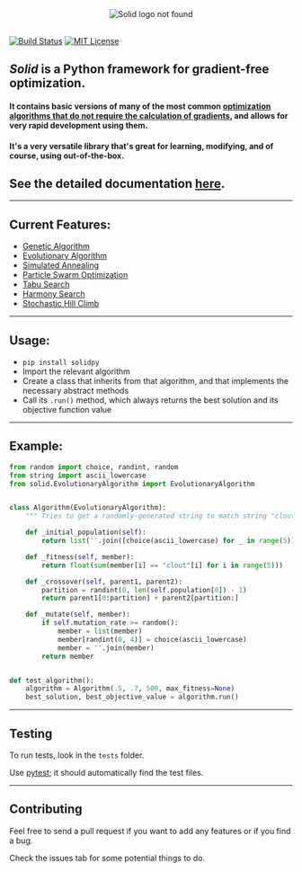 <div align="center">
    <img src="logo.png" alt="Solid logo not found"/>
</div>

<br>

[![Build Status](https://travis-ci.org/100/Solid.svg?branch=master)](https://travis-ci.org/100/Solid)
[![MIT License](https://img.shields.io/dub/l/vibe-d.svg)](https://github.com/100/Cranium/blob/master/LICENSE)

## *Solid* is a Python framework for gradient-free optimization.

#### It contains basic versions of many of the most common [optimization algorithms that do not require the calculation of gradients](https://en.wikipedia.org/wiki/Derivative-free_optimization), and allows for very rapid development using them.

#### It's a very versatile library that's great for learning, modifying, and of course, using out-of-the-box.

## 

## See the detailed documentation [here](https://100.github.io/Solid/).

<hr>

## Current Features:
* [Genetic Algorithm](https://github.com/100/Solid/blob/master/Solid/GeneticAlgorithm.py)
* [Evolutionary Algorithm](https://github.com/100/Solid/blob/master/Solid/EvolutionaryAlgorithm.py)
* [Simulated Annealing](https://github.com/100/Solid/blob/master/Solid/SimulatedAnnealing.py)
* [Particle Swarm Optimization](https://github.com/100/Solid/blob/master/Solid/ParticleSwarm.py)
* [Tabu Search](https://github.com/100/Solid/blob/master/Solid/TabuSearch.py)
* [Harmony Search](https://github.com/100/Solid/blob/master/Solid/HarmonySearch.py)
* [Stochastic Hill Climb](https://github.com/100/Solid/blob/master/Solid/StochasticHillClimb.py)

<hr>

## Usage:
* ```pip install solidpy``` 
* Import the relevant algorithm
* Create a class that inherits from that algorithm, and that implements the necessary abstract methods
* Call its ```.run()``` method, which always returns the best solution and its objective function value

<hr>

## Example:

```python
from random import choice, randint, random
from string import ascii_lowercase
from solid.EvolutionaryAlgorithm import EvolutionaryAlgorithm


class Algorithm(EvolutionaryAlgorithm):
    """ Tries to get a randomly-generated string to match string "clout"""

    def _initial_population(self):
        return list(''.join([choice(ascii_lowercase) for _ in range(5)]) for _ in range(50))

    def _fitness(self, member):
        return float(sum(member[i] == "clout"[i] for i in range(5)))

    def _crossover(self, parent1, parent2):
        partition = randint(0, len(self.population[0]) - 1)
        return parent1[0:partition] + parent2[partition:]

    def _mutate(self, member):
        if self.mutation_rate >= random():
            member = list(member)
            member[randint(0, 4)] = choice(ascii_lowercase)
            member = ''.join(member)
        return member


def test_algorithm():
    algorithm = Algorithm(.5, .7, 500, max_fitness=None)
    best_solution, best_objective_value = algorithm.run()
```

<hr>

## Testing

To run tests, look in the ```tests``` folder. 

Use [pytest](https://docs.pytest.org/en/latest/); it should automatically find the test files. 

<hr>

## Contributing

Feel free to send a pull request if you want to add any features or if you find a bug.

Check the issues tab for some potential things to do.
